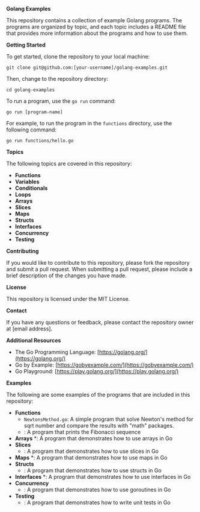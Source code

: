 **Golang Examples**

This repository contains a collection of example Golang programs. The programs are organized by topic, and each topic includes a README file that provides more information about the programs and how to use them.

**Getting Started**

To get started, clone the repository to your local machine:

```
git clone git@github.com:[your-username]/golang-examples.git
```

Then, change to the repository directory:

```
cd golang-examples
```

To run a program, use the `go run` command:

```
go run [program-name]
```

For example, to run the program in the `functions` directory, use the following command:

```
go run functions/hello.go
```

**Topics**

The following topics are covered in this repository:

* **Functions**
* **Variables**
* **Conditionals**
* **Loops**
* **Arrays**
* **Slices**
* **Maps**
* **Structs**
* **Interfaces**
* **Concurrency**
* **Testing**

**Contributing**

If you would like to contribute to this repository, please fork the repository and submit a pull request. When submitting a pull request, please include a brief description of the changes you have made.

**License**

This repository is licensed under the MIT License.

**Contact**

If you have any questions or feedback, please contact the repository owner at [email address].

**Additional Resources**

* The Go Programming Language: [https://golang.org/](https://golang.org/)
* Go by Example: [https://gobyexample.com/](https://gobyexample.com/)
* Go Playground: [https://play.golang.org/](https://play.golang.org/)

**Examples**

The following are some examples of the programs that are included in this repository:

* **Functions**
    * `NewtonsMethod.go`: A simple program that solve Newton's method for sqrt number and compare the results with "math" packages.
    * : A program that prints the Fibonacci sequence
* **Arrays**
    *: A program that demonstrates how to use arrays in Go
* **Slices**
    * : A program that demonstrates how to use slices in Go
* **Maps**
    *: A program that demonstrates how to use maps in Go
* **Structs**
    * : A program that demonstrates how to use structs in Go
* **Interfaces**
    *: A program that demonstrates how to use interfaces in Go
* **Concurrency**
    * : A program that demonstrates how to use goroutines in Go
* **Testing**
    * : A program that demonstrates how to write unit tests in Go
